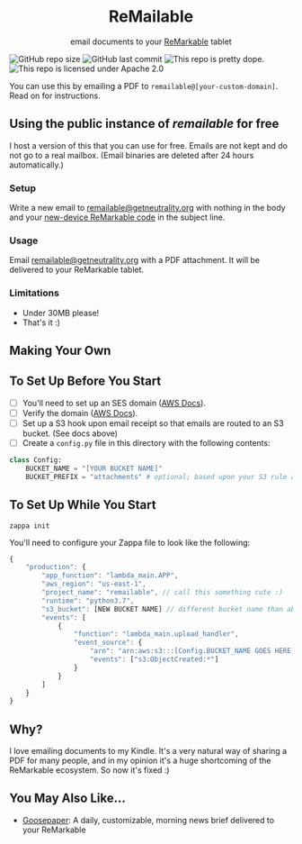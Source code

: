<h1 align="center">ReMailable</h1>
<p align="center">email documents to your <a href="https://remarkable.com">ReMarkable</a> tablet</p>

![GitHub repo size](https://img.shields.io/github/repo-size/j6k4m8/remailable?style=for-the-badge) ![GitHub last commit](https://img.shields.io/github/last-commit/j6k4m8/remailable?style=for-the-badge)
![This repo is pretty dope.](https://img.shields.io/badge/pretty%20dope-%F0%9F%91%8C-blue?style=for-the-badge) ![This repo is licensed under Apache 2.0](https://img.shields.io/github/license/j6k4m8/remailable?style=for-the-badge)

You can use this by emailing a PDF to `remailable@[your-custom-domain]`. Read on for instructions.

## Using the public instance of _remailable_ for free

I host a version of this that you can use for free. Emails are not kept and do not go to a real mailbox. (Email binaries are deleted after 24 hours automatically.)

### Setup

Write a new email to [remailable@getneutrality.org](mailto:remailable@getneutrality.org) with nothing in the body and your [new-device ReMarkable code](https://my.remarkable.com/connect/mobile) in the subject line.

### Usage

Email [remailable@getneutrality.org](mailto:remailable@getneutrality.org) with a PDF attachment. It will be delivered to your ReMarkable tablet.

### Limitations

-   Under 30MB please!
-   That's it :)

## Making Your Own

## To Set Up Before You Start

-   [ ] You'll need to set up an SES domain ([AWS Docs](https://docs.aws.amazon.com/ses/latest/DeveloperGuide/receiving-email-getting-started-before.html)).
-   [ ] Verify the domain ([AWS Docs](https://docs.aws.amazon.com/ses/latest/DeveloperGuide/receiving-email-getting-started-verify.html)).
-   [ ] Set up a S3 hook upon email receipt so that emails are routed to an S3 bucket. (See docs above)
-   [ ] Create a `config.py` file in this directory with the following contents:

```python
class Config:
    BUCKET_NAME = "[YOUR BUCKET NAME]"
    BUCKET_PREFIX = "attachments" # optional; based upon your S3 rule above
```

## To Set Up While You Start

```shell
zappa init
```

You'll need to configure your Zappa file to look like the following:

```js
{
    "production": {
        "app_function": "lambda_main.APP",
        "aws_region": "us-east-1",
        "project_name": "remailable", // call this something cute :)
        "runtime": "python3.7",
        "s3_bucket": [NEW BUCKET NAME] // different bucket name than above
        "events": [
            {
                "function": "lambda_main.upload_handler",
                "event_source": {
                    "arn": "arn:aws:s3:::[Config.BUCKET_NAME GOES HERE]",
                    "events": ["s3:ObjectCreated:*"]
                }
            }
        ]
    }
}
```

## Why?

I love emailing documents to my Kindle. It's a very natural way of sharing a PDF for many people, and in my opinion it's a huge shortcoming of the ReMarkable ecosystem. So now it's fixed :)

## You May Also Like...

-   [Goosepaper](https://github.com/j6k4m8/goosepaper): A daily, customizable, morning news brief delivered to your ReMarkable
